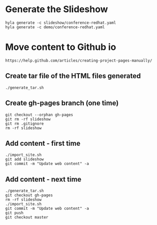 # Generate the Slideshow

    hyla generate -c slideshow/conference-redhat.yaml
    hyla generate -c demo/conference-redhat.yaml

# Move content to Github io

    https://help.github.com/articles/creating-project-pages-manually/

## Create tar file of the HTML files generated 

    ./generate_tar.sh
    
## Create gh-pages branch (one time)

    git checkout --orphan gh-pages
    git rm -rf slideshow 
    git rm .gitignore
    rm -rf slideshow  
    
## Add content  - first time

    ./import_site.sh
    git add slideshow
    git commit -m "Update web content" -a
    
## Add content - next time

    ./generate_tar.sh
    git checkout gh-pages
    rm -rf slideshow
    ./import_site.sh
    git commit -m "Update web content" -a
    git push
    git checkout master
    